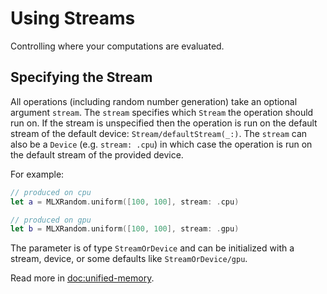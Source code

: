 # Using Streams

Controlling where your computations are evaluated.

## Specifying the Stream

All operations (including random number generation) take an optional
argument `stream`. The `stream` specifies which
`Stream` the operation should run on. If the stream is unspecified then
the operation is run on the default stream of the default device:
``Stream/defaultStream(_:)``.  The `stream` can also
be a ``Device`` (e.g. `stream: .cpu`) in which case the operation is
run on the default stream of the provided device.

For example:

```swift
// produced on cpu
let a = MLXRandom.uniform([100, 100], stream: .cpu)

// produced on gpu
let b = MLXRandom.uniform([100, 100], stream: .gpu)
```

The parameter is of type ``StreamOrDevice`` and can be initialized with
a stream, device, or some defaults like ``StreamOrDevice/gpu``.

Read more in <doc:unified-memory>.
